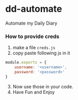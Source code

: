 # dd-automate
Automate my Daily Diary

### How to provide creds
1. make a file `creds.js`
2. copy paste following js in it
```js
module.exports = {
    username: '<username>',
    password: '<password>'
}
```
3. Now use those in your code.
4. Have Fun and Enjoy